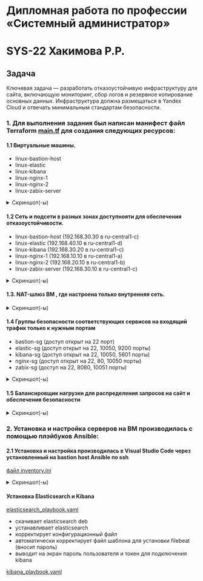 
#  Дипломная работа по профессии «Системный администратор»
# SYS-22 Хакимова Р.Р.

## Задача

Ключевая задача — разработать отказоустойчивую инфраструктуру для сайта, включающую мониторинг, сбор логов и резервное копирование основных данных. Инфраструктура должна размещаться в Yandex Cloud и отвечать минимальным стандартам безопасности.

### 1\. Для выполнения задания был написан манифест файл Terraform [main.tf](https://github.com/RaffaelX/sys-gitlab-hw/blob/main/_diplom/main.tf) для создания следующих ресурсов:

#### 1.1 Виртуальные машины.

  - linux-bastion-host
  - linux-elastic
  - linux-kibana
  - linux-nginx-1 
  - linux-nginx-2 
  - linux-zabix-server

<details>
<summary> Скриншот(-ы) </summary>

![01_vm](https://github.com/RaffaelX/sys-gitlab-hw/blob/main/_diplom/img/01_vm.PNG)

</details>

#### 1.2 Сеть и подсети в разных зонах доступнояти для обеспечения отказоустойчивости.

- linux-bastion-host (192.168.30.30 в ru-central1-c)
- linux-elastic (192.168.40.10 в ru-central1-d)
- linux-kibana (192.168.30.20 в ru-central1-c)
- linux-nginx-1 (192.168.10.10 в ru-central1-a)
- linux-nginx-2 (192.168.20.10 в ru-central1-b)
- linux-zabix-server (192.168.30.10 в ru-central1-c)

<details>
<summary> Скриншот(-ы) </summary>

![Image not found: https://github.com/RaffaelX/sys-gitlab-hw/blob/main/_diplom/img/08_%20Network.PNG](https://github.com/RaffaelX/sys-gitlab-hw/blob/main/_diplom/img/08_%20Network.PNG "Image not found: https://github.com/RaffaelX/sys-gitlab-hw/blob/main/_diplom/img/08_%20Network.PNG")

</details>

#### 1.3. NAT-шлюз ВМ , где настроена только  внутренняя сеть.

<details>
<summary> Скриншот(-ы) </summary>

![10_20NetMap_1](https://github.com/RaffaelX/sys-gitlab-hw/blob/main/_diplom/img/10_%20NetMap_1.PNG)

![Image not found: https://github.com/RaffaelX/sys-gitlab-hw/blob/main/_diplom/img/10_%20NetMap_2.PNG](https://github.com/RaffaelX/sys-gitlab-hw/blob/main/_diplom/img/10_%20NetMap_2.PNG "Image not found: https://github.com/RaffaelX/sys-gitlab-hw/blob/main/_diplom/img/10_%20NetMap_2.PNG")

</details>

#### 1.4 Группы безопасности соответствующих сервисов на входящий трафик только к нужным портам

- bastion-sg (доступ открыт на 22 порт)
- elastic-sg (доступ открыт на 22, 10050, 9200 порты)
- kibana-sg (доступ открыт на 22, 10050, 5601 порты)
- nginx-sg (доступ открыт на 22, 80, 10050 порты)
- zabix-sg (доступ на 22, 8080, 10051 порты)

<details>
<summary> Скриншот(-ы) </summary>

![09_20SG](https://github.com/RaffaelX/sys-gitlab-hw/blob/main/_diplom/img/09_%20SG.PNG)

</details>

#### 1.5 Балансировщик нагрузки для распределения запросов на сайт и обеспечения безопасности

<details>
<summary> Скриншот(-ы) </summary>

![02_target-group](https://github.com/RaffaelX/sys-gitlab-hw/blob/main/_diplom/img/02_target-group.PNG)

![03_backend-group](https://github.com/RaffaelX/sys-gitlab-hw/blob/main/_diplom/img/03_backend-group.PNG)

![Image not found: https://github.com/RaffaelX/sys-gitlab-hw/blob/main/_diplom/img/04_backend-group.PNG](https://github.com/RaffaelX/sys-gitlab-hw/blob/main/_diplom/img/04_backend-group.PNG "Image not found: https://github.com/RaffaelX/sys-gitlab-hw/blob/main/_diplom/img/04_backend-group.PNG")

![05_http-router](https://github.com/RaffaelX/sys-gitlab-hw/blob/main/_diplom/img/05_http-router.PNG)

![06_http-router](https://github.com/RaffaelX/sys-gitlab-hw/blob/main/_diplom/img/06_http-router.PNG)

![07_20ALB](https://github.com/RaffaelX/sys-gitlab-hw/blob/main/_diplom/img/07_%20ALB.PNG)

</details>

### 2. Установка и настройка серверов на ВМ производилась с помощью плэйбуков  Ansible:

#### 2.1 Установка и настройка производилась в Visual Studio Code через установленный на bastion host Ansible по ssh 

[файл inventory.ini](https://github.com/RaffaelX/sys-gitlab-hw/blob/main/_diplom/ansible/inventory.ini)

<details>
<summary> Скриншот(-ы) </summary>

![00_Bastion-host](https://github.com/RaffaelX/sys-gitlab-hw/blob/main/_diplom/img/00_Bastion-host.PNG)

</details>


####  Установка Elasticsearch и Kibana 

[elasticsearch_playbook.yaml](https://github.com/RaffaelX/sys-gitlab-hw/blob/main/_diplom/ansible/elasticsearch_playbook.yaml) 

* скачивает elasticsearch deb
* устанавливает elasticsearch
* корректирует конфигурационный файл
* автоматически корректирует файл шаблона для установки filebeat (вносит пароль)
* выводит на экран пароль пользователя и токен для подключения kibana

[kibana_playbook.yaml](https://github.com/RaffaelX/sys-gitlab-hw/blob/main/_diplom/ansible/kibana_playbook.yaml)













